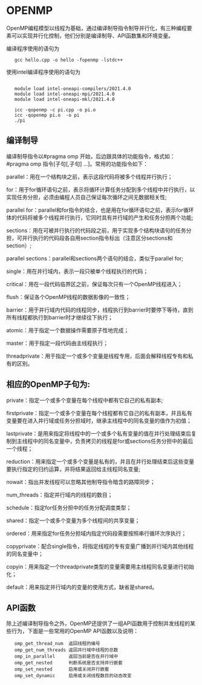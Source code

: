 # OPENMP

OpenMP编程模型以线程为基础，通过编译制导指令制导并行化，有三种编程要素可以实现并行化控制，他们分别是编译制导、API函数集和环境变量。

编译程序使用的语句为

```
   gcc hello.cpp -o hello -fopenmp -lstdc++
```

使用intel编译程序使用的语句为

```

   module load intel-oneapi-compilers/2021.4.0
   module load intel-oneapi-mpi/2021.4.0
   module load intel-oneapi-mkl/2021.4.0

   icc -qopenmp -c pi.cpp -o pi.o
   icc -qopenmp pi.o  -o pi
   ./pi

```
## 编译制导

编译制导指令以#pragma omp 开始，后边跟具体的功能指令，格式如：#pragma omp 指令[子句[,子句] …]。常用的功能指令如下：

   parallel：用在一个结构块之前，表示这段代码将被多个线程并行执行；

   for：用于for循环语句之前，表示将循环计算任务分配到多个线程中并行执行，以实现任务分担，必须由编程人员自己保证每次循环之间无数据相关性;

   parallel for：parallel和for指令的结合，也是用在for循环语句之前，表示for循环体的代码将被多个线程并行执行，它同时具有并行域的产生和任务分担两个功能;

   sections：用在可被并行执行的代码段之前，用于实现多个结构块语句的任务分担，可并行执行的代码段各自用section指令标出（注意区分sections和section）;

   parallel sections：parallel和sections两个语句的结合，类似于parallel for;

   single：用在并行域内，表示一段只被单个线程执行的代码；

   critical：用在一段代码临界区之前，保证每次只有一个OpenMP线程进入；

   flush：保证各个OpenMP线程的数据影像的一致性；

   barrier：用于并行域内代码的线程同步，线程执行到barrier时要停下等待，直到所有线程都执行到barrier时才继续往下执行；

   atomic：用于指定一个数据操作需要原子性地完成；

   master：用于指定一段代码由主线程执行；

   threadprivate：用于指定一个或多个变量是线程专用，后面会解释线程专有和私有的区别。

## 相应的OpenMP子句为:

   private：指定一个或多个变量在每个线程中都有它自己的私有副本;

   firstprivate：指定一个或多个变量在每个线程都有它自己的私有副本，并且私有变量要在进入并行域或任务分担域时，继承主线程中的同名变量的值作为初值；

   lastprivate：是用来指定将线程中的一个或多个私有变量的值在并行处理结束后复制到主线程中的同名变量中，负责拷贝的线程是for或sections任务分担中的最后一个线程；

   reduction：用来指定一个或多个变量是私有的，并且在并行处理结束后这些变量要执行指定的归约运算，并将结果返回给主线程同名变量;

   nowait：指出并发线程可以忽略其他制导指令暗含的路障同步；

   num_threads：指定并行域内的线程的数目；

   schedule：指定for任务分担中的任务分配调度类型；

   shared：指定一个或多个变量为多个线程间的共享变量；

   ordered：用来指定for任务分担域内指定代码段需要按照串行循环次序执行；

   copyprivate：配合single指令，将指定线程的专有变量广播到并行域内其他线程的同名变量中；

   copyin：用来指定一个threadprivate类型的变量需要用主线程同名变量进行初始化；

   default：用来指定并行域内的变量的使用方式，缺省是shared。

## API函数

除上述编译制导指令之外，OpenMP还提供了一组API函数用于控制并发线程的某些行为，下面是一些常用的OpenMP API函数以及说明：

```
   omp_get_thread_num  返回线程的编号
   omp_get_num_threads 返回并行域中线程的总数
   omp_in_parallel     返回当前是否在并行域中
   omp_get_nested      判断系统是否支持并行嵌套
   omp_set_nested      启用或关闭并行嵌套
   omp_set_dynamic     启用或关闭线程数目的动态改变
```
